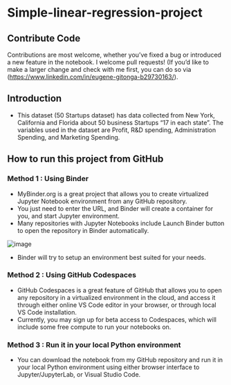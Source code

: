 # Simple-linear-regression-project

## Contribute Code

Contributions are most welcome, whether you’ve fixed a bug or introduced a new feature in the notebook. I welcome pull requests! (If you’d like to make a larger change and check with me first, you can do so via (https://www.linkedin.com/in/eugene-gitonga-b29730163/).

## Introduction

* This dataset (50 Startups dataset) has data collected from New York, California and Florida about 50 business Startups “17 in each state”. The variables used in the dataset are Profit, R&D spending, Administration Spending, and Marketing Spending.

## How to run this project from GitHub
### Method 1 : Using Binder
* MyBinder.org is a great project that allows you to create virtualized Jupyter Notebook environment from any GitHub repository. 
* You just need to enter the URL, and Binder will create a container for you, and start Jupyter environment. 
* Many repositories with Jupyter Notebooks include Launch Binder button to open the repository in Binder automatically.

![image](https://user-images.githubusercontent.com/70195777/190092838-4040c7f5-3b2a-46d4-979a-858b292de60f.png)

* Binder will try to setup an environment best suited for your needs.

### Method 2 : Using GitHub Codespaces
* GitHub Codespaces is a great feature of GitHub that allows you to open any repository in a virtualized environment in the cloud, and access it through either online VS Code editor in your browser, or through local VS Code installation. 
* Currently, you may sign up for beta access to Codespaces, which will include some free compute to run your notebooks on.

### Method 3 : Run it in your local Python environment
* You can download the notebook from my GitHub repository and run it in your local Python environment using either browser interface to Jupyter/JupyterLab, or Visual Studio Code.
